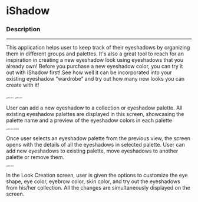 # iShadow

### Description 

---

This application helps user to keep track of their eyeshadows by organizing them in different groups and palettes. It's also a great tool to reach for an inspiration in creating a new eyeshadow look using eyeshadows that you already own! Before you purchase a new eyeshadow color, you can try it out with iShadow first! See how well it can be incorporated into your existing eyeshadow “wardrobe” and try out how many new looks you can create with it!

<img src="https://i.imgur.com/G9zfQYV.png" alt="IMG_1024" style="zoom: 25%;" />

<img src="https://i.imgur.com/BhHDPQA.png" alt="IMG_1023" style="zoom:25%;" />

User can add a new eyeshadow to a collection or eyeshadow palette. All existing eyeshadow palettes are displayed in this screen, showcasing the palette name and a preview of the eyeshadow colors in each palette

<img src="https://i.imgur.com/lGQp6wH.png" alt="IMG_1025-9015512" style="zoom:25%;" />

Once user selects an eyeshadow palette from the previous view, the screen opens with the details of all the eyeshadows in selected palette. User can add new eyeshadows to existing palette, move eyeshadows to another palette or remove them.

<img src="https://i.imgur.com/jGmsreB.png" alt="IMG_1026" style="zoom:25%;" />

In the Look Creation screen, user is given the options to customize the eye shape, eye color, eyebrow color, skin color, and try out the eyeshadows from his/her collection. All the changes are simultaneously displayed on the screen.

